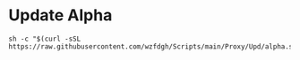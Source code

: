 # Update Alpha
```shell
sh -c "$(curl -sSL https://raw.githubusercontent.com/wzfdgh/Scripts/main/Proxy/Upd/alpha.sh)"
```